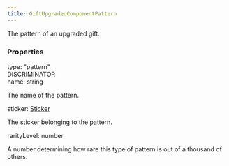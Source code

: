 ```yaml
---
title: GiftUpgradedComponentPattern
---
```


The pattern of an upgraded gift.


### Properties

<div class="flex flex-col gap-3"><div><div class="flex gap-2"><div class="font-mono p" id="p_type" data-anchor><span class="font-bold">type</span><span class="opacity-50">:</span> <span>&quot;pattern&quot;</span></div><div class="flex items-center"><div class="bg-dbt px-1.5 rounded-md select-none text-fgt text-[10px]">DISCRIMINATOR</div></div></div></div><div><div class="flex gap-2"><div class="font-mono p" id="p_name" data-anchor><span class="font-bold">name</span><span class="opacity-50">:</span> <span>string</span></div></div><div class="pl-3"><div class="no-margin">

The name of the pattern.

</div></div></div><div><div class="flex gap-2"><div class="font-mono p" id="p_sticker" data-anchor><span class="font-bold">sticker</span><span class="opacity-50">:</span> <a href="/gh/types/sticker"  >Sticker</a></div></div><div class="pl-3"><div class="no-margin">

The sticker belonging to the pattern.

</div></div></div><div><div class="flex gap-2"><div class="font-mono p" id="p_rarityLevel" data-anchor><span class="font-bold">rarityLevel</span><span class="opacity-50">:</span> <span>number</span></div></div><div class="pl-3"><div class="no-margin">

A number determining how rare this type of pattern is out of a thousand of others.

</div></div></div></div>

